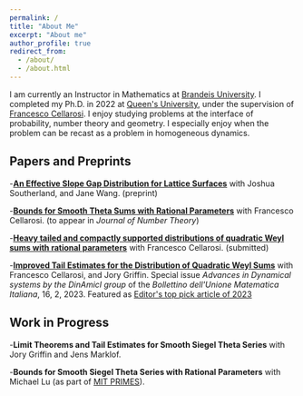 ```yaml
---
permalink: /
title: "About Me"
excerpt: "About me"
author_profile: true
redirect_from: 
  - /about/
  - /about.html
---
```


I am currently an Instructor in Mathematics at [Brandeis University](https://www.brandeis.edu/mathematics/). I completed my Ph.D. in 2022 at [Queen's University](https://www.queensu.ca/mathstat/), under the supervision of [Francesco Cellarosi](https://sites.google.com/view/fcellaro/home). I enjoy studying problems at the interface of probability, number theory and geometry. I especially enjoy when the problem can be recast as a problem in homogeneous dynamics. 


## Papers and Preprints

-[**An Effective Slope Gap Distribution for Lattice Surfaces**](https://arxiv.org/pdf/2409.15660) with Joshua Southerland, and Jane Wang. (preprint) 

-[**Bounds for Smooth Theta Sums with Rational Parameters**](https://arxiv.org/pdf/2306.11119) with Francesco Cellarosi. (to appear in *Journal of Number Theory*)

-[**Heavy tailed and compactly supported distributions of quadratic Weyl sums with rational parameters**](https://arxiv.org/pdf/2210.09838) with Francesco Cellarosi. (submitted)

-[**Improved Tail Estimates for the Distribution of Quadratic Weyl Sums**](https://arxiv.org/pdf/2203.06274) with Francesco Cellarosi, and Jory Griffin. Special issue *Advances in Dynamical systems by the DinAmicI group* of the *Bollettino dell'Unione Matematica Italiana*, 16, 2, 2023. Featured as [Editor's top pick article of 2023](https://link.springer.com/collections/gcddgdhjcb)

## Work in Progress
-**Limit Theorems and Tail Estimates for Smooth Siegel Theta Series** with Jory Griffin and Jens Marklof.

-**Bounds for Smooth Siegel Theta Series with Rational Parameters** with Michael Lu (as part of [MIT PRIMES](https://math.mit.edu/research/highschool/primes/program/)).


